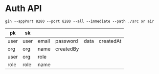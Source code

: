 # Auth API

```
gin --appPort 8280 --port 8280 --all --immediate --path ./src or air
```

| pk   | sk   |       |           |      |           |
| ---- | ---- | ----- | --------- | ---- | --------- |
| user | user | email | password  | data | createdAt |
| org  | org  | name  | createdBy |      |           |
| user | org  | role  |           |      |           |
| role | role | name  |           |      |           |
